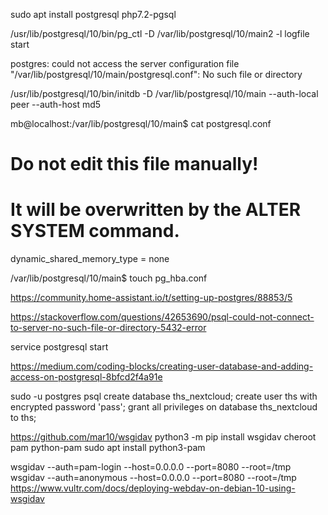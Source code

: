 
sudo apt install postgresql php7.2-pgsql


/usr/lib/postgresql/10/bin/pg_ctl -D /var/lib/postgresql/10/main2 -l logfile start


postgres: could not access the server configuration file "/var/lib/postgresql/10/main/postgresql.conf": No such file or directory


/usr/lib/postgresql/10/bin/initdb -D /var/lib/postgresql/10/main --auth-local peer --auth-host md5

mb@localhost:/var/lib/postgresql/10/main$ cat  postgresql.conf 
# Do not edit this file manually!
# It will be overwritten by the ALTER SYSTEM command.
dynamic_shared_memory_type = none


/var/lib/postgresql/10/main$ touch pg_hba.conf


https://community.home-assistant.io/t/setting-up-postgres/88853/5


https://stackoverflow.com/questions/42653690/psql-could-not-connect-to-server-no-such-file-or-directory-5432-error

service postgresql start


https://medium.com/coding-blocks/creating-user-database-and-adding-access-on-postgresql-8bfcd2f4a91e


 sudo  -u postgres psql
 create database ths_nextcloud;
 create user ths with encrypted password 'pass';
 grant all privileges on database ths_nextcloud to ths;
 
 https://github.com/mar10/wsgidav
 python3 -m pip install wsgidav cheroot pam python-pam
 sudo apt install python3-pam
 
  wsgidav --auth=pam-login --host=0.0.0.0 --port=8080 --root=/tmp
  wsgidav --auth=anonymous --host=0.0.0.0 --port=8080 --root=/tmp
  https://www.vultr.com/docs/deploying-webdav-on-debian-10-using-wsgidav
 